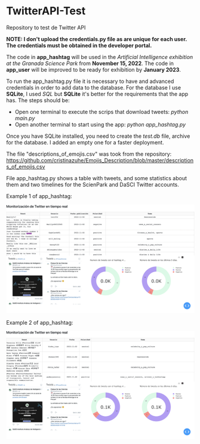 # TwitterAPI-Test
Repository to test de Twitter API

**NOTE: I don't upload the credentials.py file as are unique for each user. The credentials must be obtained in the developer portal.**

The code in **app_hashtag** will be used in the *Artificial Intelligence exhibition at the Granada Science Park* from **November 15, 2022**.
The code in **app_user** will be improved to be ready for exhibition by **January 2023**.

To run the app_hashtag.py file it is necessary to have and advanced credentials in order to add data to the database.
For the database I use **SQLite**, I used *SQL* but **SQLite** it's better for the
requirements that the app has. The steps should be:
- Open one terminal to execute the scrips that download tweets: *python main.py*
- Open another terminal to start using the app: *python app_hashtag.py*

Once you have SQLite installed, you need to create the *test.db* file, archive for the database. I added
an empty one for a faster deployment.

The file "descriptions_of_emojis.csv" was took from the repository: https://github.com/cristinazuhe/Emojis_Description/blob/master/descriptions_of_emojis.csv

File app_hashtag.py shows a table with tweets, and some statistics about them and two timelines for the ScienPark and DaSCI Twitter accounts.

Example 1 of app_hashtag:

![Example of app_hashtag](img/Example_app_hashtag1.png)

Example 2 of app_hashtag:

![Example of app_hashtag](img/Example_app_hashtag2.png)
